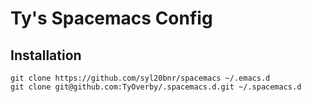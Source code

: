 # Ty's Spacemacs Config

## Installation

```
git clone https://github.com/syl20bnr/spacemacs ~/.emacs.d
git clone git@github.com:TyOverby/.spacemacs.d.git ~/.spacemacs.d
```
